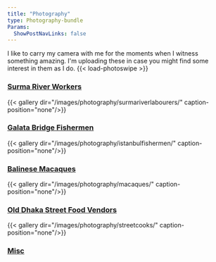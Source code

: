 ```yaml
---
title: "Photography"
type: Photography-bundle
Params:
  ShowPostNavLinks: false
---
```

I like to carry my camera with me for the moments when I witness something amazing. I'm uploading these in case you might find some interest in them as I do.
{{< load-photoswipe >}}
### [Surma River Workers](/photography/surmariverlabourers)
{{< gallery dir="/images/photography/surmariverlabourers/" caption-position="none"/>}}
### [Galata Bridge Fishermen](/photography/istanbulfishermen)
{{< gallery dir="/images/photography/istanbulfishermen/" caption-position="none"/>}}
### [Balinese Macaques](/photography/macaques)
{{< gallery dir="/images/photography/macaques/" caption-position="none"/>}}
### [Old Dhaka Street Food Vendors](/photography/streetfood)
{{< gallery dir="/images/photography/streetcooks/" caption-position="none"/>}}
### [Misc](/photography/misc)